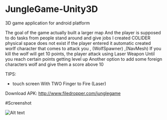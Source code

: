 # JungleGame-Unity3D

3D game application for android platform 

The goal of the game actually built a larger map
And the player is supposed to do tasks from people stand around and give jobs
I created COLIDER physical space does not exist if the player entered it automatic created worlf character that comes to attack you , (WolfSpawner) ,(NavMesh)
If you kill the wolf will get 10 points, the player attack using Laser Weapon
Until you reach certain points getting level up
Another option to add some foreign characters wolf and give them a score above 10

TIPS:
* touch screen With TWO Finger to Fire (Laser) 

Download APK:
http://www.filedropper.com/junglegame

#Screenshot 

![Alt text](http://imgur.com/q8MQ3Rp "Optional title")
